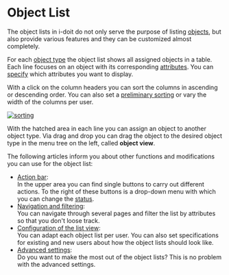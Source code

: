 # Object List

The object lists in i-doit do not only serve the purpose of listing [objects](../../basics/structure-of-the-it-documentation.md#object), but also provide various features and they can be customized almost completely.

For each [object type](../../basics/structure-of-the-it-documentation.md#object-type) the object list shows all assigned objects in a table. Each line focuses on an object with its corresponding [attributes](../../basics/structure-of-the-it-documentation.md#attribute). You can [specify](configuration-of-the-list-view.md) which attributes you want to display.

With a click on the column headers you can sort the columns in ascending or descending order. You can also set a [preliminary sorting](./configuration-of-the-list-view.md#presort-columns) or vary the width of the columns per user.

[![sorting](../../assets/images/en/basics/object-list/1-ol.png)](../../assets/images/en/basics/object-list/1-ol.png)

With the hatched area in each line you can assign an object to another object type. Via drag and drop you can drag the object to the desired object type in the menu tree on the left, called **object view**.

The following articles inform you about other functions and modifications you can use for the object list:

- [Action bar](./actions-in-object-lists.md):<br> In the upper area you can find single buttons to carry out different actions. To the right of these buttons is a drop-down menu with which you can change the [status](../structure-of-the-it-documentation.md).
- [Navigation and filtering](./navigation-and-filtering.md):<br> You can navigate through several pages and filter the list by attributes so that you don't loose track.
- [Configuration of the list view](./configuration-of-the-list-view.md):<br> You can adapt each object list per user. You can also set specifications for existing and new users about how the object lists should look like.
- [Advanced settings](./advanced-settings.md):<br> Do you want to make the most out of the object lists? This is no problem with the advanced settings.
